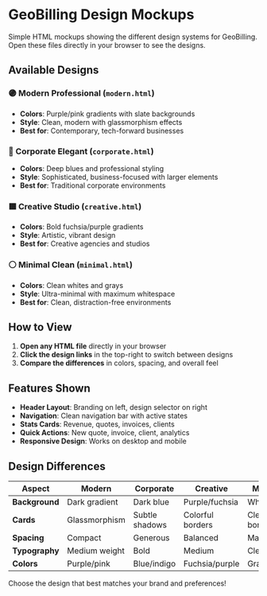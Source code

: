 # GeoBilling Design Mockups

Simple HTML mockups showing the different design systems for GeoBilling. Open these files directly in your browser to see the designs.

## Available Designs

### 🟣 Modern Professional (`modern.html`)
- **Colors**: Purple/pink gradients with slate backgrounds
- **Style**: Clean, modern with glassmorphism effects
- **Best for**: Contemporary, tech-forward businesses

### 🔵 Corporate Elegant (`corporate.html`)
- **Colors**: Deep blues and professional styling
- **Style**: Sophisticated, business-focused with larger elements
- **Best for**: Traditional corporate environments

### 🟪 Creative Studio (`creative.html`)
- **Colors**: Bold fuchsia/purple gradients
- **Style**: Artistic, vibrant design
- **Best for**: Creative agencies and studios

### ⚪ Minimal Clean (`minimal.html`)
- **Colors**: Clean whites and grays
- **Style**: Ultra-minimal with maximum whitespace
- **Best for**: Clean, distraction-free environments

## How to View

1. **Open any HTML file** directly in your browser
2. **Click the design links** in the top-right to switch between designs
3. **Compare the differences** in colors, spacing, and overall feel

## Features Shown

- **Header Layout**: Branding on left, design selector on right
- **Navigation**: Clean navigation bar with active states
- **Stats Cards**: Revenue, quotes, invoices, clients
- **Quick Actions**: New quote, invoice, client, analytics
- **Responsive Design**: Works on desktop and mobile

## Design Differences

| Aspect | Modern | Corporate | Creative | Minimal |
|--------|--------|-----------|----------|---------|
| **Background** | Dark gradient | Dark blue | Purple/fuchsia | White |
| **Cards** | Glassmorphism | Subtle shadows | Colorful borders | Clean borders |
| **Spacing** | Compact | Generous | Balanced | Maximum |
| **Typography** | Medium weight | Bold | Medium | Clean |
| **Colors** | Purple/pink | Blue/indigo | Fuchsia/purple | Gray/black |

Choose the design that best matches your brand and preferences!
